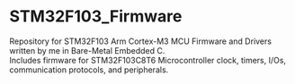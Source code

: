 # STM32F103_Firmware
Repository for STM32F103 Arm Cortex-M3 MCU Firmware and Drivers written by me in Bare-Metal Embedded C. <br />
Includes firmware for STM32F103C8T6 Microcontroller clock, timers, I/Os, communication protocols, and peripherals.
